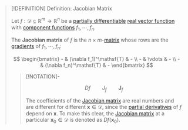 >[!DEFINITION] Definition: Jacobian Matrix
>
>Let $f: \mathcal{D} \subseteq \mathbb{R}^m \to \mathbb{R}^n$ be a [partially differentiable](Partial%20Derivatives%20of%20Real%20Vector%20Functions.md) [real vector function](../../Functions%20of%20the%20Real%20Numbers.md) with [component functions](../../Functions%20of%20the%20Real%20Numbers.md) $f_1,\cdots,f_n$.
>
>The **Jacobian matrix** of $f$ is the $n \times m$-[matrix](../../../../../Algebra/Linear%20Algebra/Matrices/Square%20Matrices/Square%20Matrix.md) whose rows are the [gradients](../Scalar%20Fields/Differentiation/Gradient.md) of $f_1,\cdots,f_n$:
>
>$$
>\begin{bmatrix} - & (\nabla f_1)^\mathsf{T} & - \\ - & \vdots & - \\ - & (\nabla f_n)^\mathsf{T} & - \end{bmatrix}
>$$
>
>>[!NOTATION]-
>>
>>$$
>>Df \qquad J_f \qquad \mathbf{J}_f
>>$$
>>
>>The coefficients of the [Jacobian matrix](Jacobian%20Matrix.md) are real numbers and are different for different $\mathbf{x} \in \mathcal{D}$, since the [partial derivatives](Partial%20Derivatives%20of%20Real%20Vector%20Functions.md) of $f$ depend on $\mathbf{x}$. To make this clear, the [Jacobian matrix](Jacobian%20Matrix.md) at a particular $\mathbf{x}_0 \in \mathcal{D}$ is denoted as $Df(\mathbf{x}_0)$.
>>
>